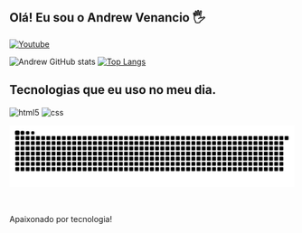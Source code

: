 ## Olá! Eu sou o Andrew Venancio 🖐️

[![Youtube](https://img.shields.io/badge/LinkedIn-0077B5?style=for-the-badge&logo=linkedin&logoColor=white)](https://www.linkedin.com/in/andrew-venancio-a9b9a6210/)

![Andrew GitHub stats](https://github-readme-stats.vercel.app/api?username=devvenancio&show_icons=true&theme=dracula&count_private=true)
[![Top Langs](https://github-readme-stats.vercel.app/api/top-langs/?username=devvenancio&layout=compact)](https://github.com/devvenancio/github-readme-stats)

## Tecnologias que eu uso no meu dia.

<div style="display: inline_block">
  
  <img align="center" alt="html5" src="https://img.shields.io/badge/HTML5-E34F26?style=for-the-badge&logo=html5&logoColor=white" />
  <img align="center" alt="css" src="https://img.shields.io/badge/CSS3-1572B6?style=for-the-badge&logo=css3&logoColor=white" />
  
  ![Snake animation](https://github.com/devvenancio/devvenancio/blob/output/github-contribution-grid-snake.svg)

</div><br/>

Apaixonado por tecnologia!
